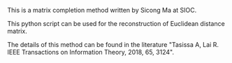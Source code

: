This is a matrix completion method written by Sicong Ma at SIOC.

This python script can be used for the reconstruction of Euclidean distance matrix.

The details of this method can be found in the literature "Tasissa A, Lai R. IEEE Transactions on Information Theory, 2018, 65, 3124".

